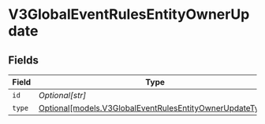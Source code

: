 # V3GlobalEventRulesEntityOwnerUpdate


## Fields

| Field                                                                                                            | Type                                                                                                             | Required                                                                                                         | Description                                                                                                      |
| ---------------------------------------------------------------------------------------------------------------- | ---------------------------------------------------------------------------------------------------------------- | ---------------------------------------------------------------------------------------------------------------- | ---------------------------------------------------------------------------------------------------------------- |
| `id`                                                                                                             | *Optional[str]*                                                                                                  | :heavy_minus_sign:                                                                                               | N/A                                                                                                              |
| `type`                                                                                                           | [Optional[models.V3GlobalEventRulesEntityOwnerUpdateType]](../models/v3globaleventrulesentityownerupdatetype.md) | :heavy_minus_sign:                                                                                               | N/A                                                                                                              |
